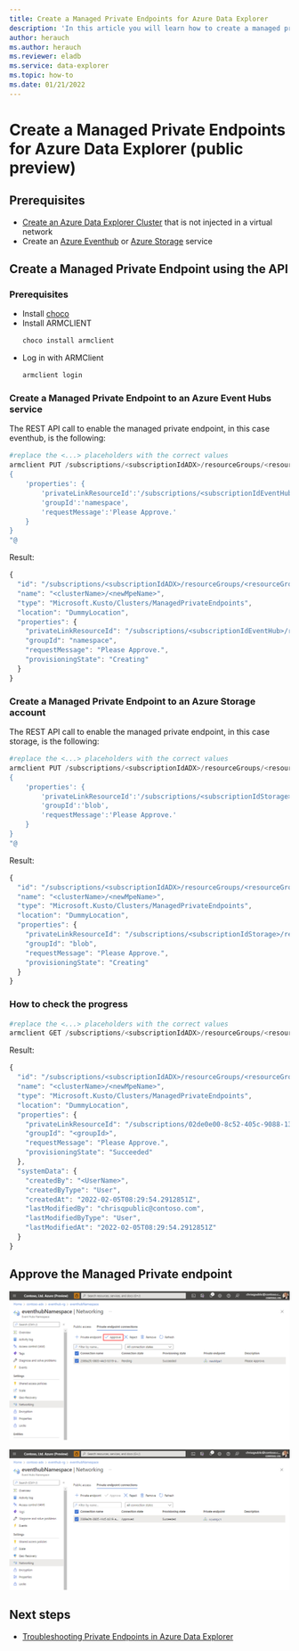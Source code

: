 ```yaml
---
title: Create a Managed Private Endpoints for Azure Data Explorer
description: 'In this article you will learn how to create a managed private endpoint for Azure Data Explorer.'
author: herauch
ms.author: herauch
ms.reviewer: eladb
ms.service: data-explorer
ms.topic: how-to
ms.date: 01/21/2022
---
```


# Create a Managed Private Endpoints for Azure Data Explorer (public preview)


## Prerequisites

* [Create an Azure Data Explorer Cluster](create-cluster-database-portal.md) that is not injected in a virtual network
* Create an [Azure Eventhub](/azure/event-hubs/event-hubs-about) or [Azure Storage](/azure/storage/blobs/storage-blobs-overview) service


## Create a Managed Private Endpoint using the API

### Prerequisites

* Install [choco](https://chocolatey.org/install)
* Install ARMCLIENT
   ```powerShell
   choco install armclient
   ```
*  Log in with ARMClient
   ```powerShell
   armclient login
   ```

### Create a Managed Private Endpoint to an Azure Event Hubs service

The REST API call to enable the managed private endpoint, in this case eventhub, is the following:
```powershell
#replace the <...> placeholders with the correct values
armclient PUT /subscriptions/<subscriptionIdADX>/resourceGroups/<resourceGroupNameADX>/providers/Microsoft.Kusto/clusters/<clusterName>/managedPrivateEndpoints/<newMpeName>?api-version=2022-02-01 @"
{
    'properties': {
        'privateLinkResourceId':'/subscriptions/<subscriptionIdEventHub>/resourceGroups/<resourceGroupNameEventHub>/providers/Microsoft.EventHub/namespaces/<EventHubNamespace>',
        'groupId':'namespace',
        'requestMessage':'Please Approve.'
    }
}
"@
```

Result:
```javascript
{
  "id": "/subscriptions/<subscriptionIdADX>/resourceGroups/<resourceGroupNameADX>/providers/Microsoft.Kusto/Clusters/<clusterName>/ManagedPrivateEndpoints/<newMpeName>",
  "name": "<clusterName>/<newMpeName>",
  "type": "Microsoft.Kusto/Clusters/ManagedPrivateEndpoints",
  "location": "DummyLocation",
  "properties": {
    "privateLinkResourceId": "/subscriptions/<subscriptionIdEventHub>/resourceGroups/<resourceGroupNameEventHub>/providers/Microsoft.EventHub/namespaces/<EventHubNamespace>",
    "groupId": "namespace",
    "requestMessage": "Please Approve.",
    "provisioningState": "Creating"
  }
}
```


### Create a Managed Private Endpoint to an Azure Storage account

The REST API call to enable the managed private endpoint, in this case storage, is the following:
```powershell
#replace the <...> placeholders with the correct values
armclient PUT /subscriptions/<subscriptionIdADX>/resourceGroups/<resourceGroupNameADX>/providers/Microsoft.Kusto/clusters/<clusterName>/managedPrivateEndpoints/<newMpeName>?api-version=2022-02-01 @"
{
    'properties': {
        'privateLinkResourceId':'/subscriptions/<subscriptionIdStorage>/resourceGroups/<resourceGroupNameStorage>/providers/Microsoft.Storage/storageAccounts/<storageAccountName>',
        'groupId':'blob',
        'requestMessage':'Please Approve.'
    }
}
"@
```

Result:
```javascript
{
  "id": "/subscriptions/<subscriptionIdADX>/resourceGroups/<resourceGroupNameADX>/providers/Microsoft.Kusto/Clusters/<clusterName>/ManagedPrivateEndpoints/<newMpeName>",
  "name": "<clusterName>/<newMpeName>",
  "type": "Microsoft.Kusto/Clusters/ManagedPrivateEndpoints",
  "location": "DummyLocation",
  "properties": {
    "privateLinkResourceId": "/subscriptions/<subscriptionIdStorage>/resourceGroups/<resourceGroupNameStorage>/providers/Microsoft.Storage/storageAccounts/<storageAccountName>",
    "groupId": "blob",
    "requestMessage": "Please Approve.",
    "provisioningState": "Creating"
  }
}
```

### How to check the progress

```powershell
#replace the <...> placeholders with the correct values
armclient GET /subscriptions/<subscriptionIdADX>/resourceGroups/<resourceGroupNameADX>/providers/Microsoft.Kusto/clusters/<clusterName>/managedPrivateEndpoints/<newMpeName>?api-version=2022-02-01
```

Result:
```javascript
{
  "id": "/subscriptions/<subscriptionIdADX>/resourceGroups/<resourceGroupNameADX>/providers/Microsoft.Kusto/Clusters/<clusterName>/ManagedPrivateEndpoints/<newMpeName>",
  "name": "<clusterName>/<newMpeName>",
  "type": "Microsoft.Kusto/Clusters/ManagedPrivateEndpoints",
  "location": "DummyLocation",
  "properties": {
    "privateLinkResourceId": "/subscriptions/02de0e00-8c52-405c-9088-1342de78293d/resourceGroups/henning-iot/providers/Microsoft.<service>/<...>/<name>",
    "groupId": "<groupId>",
    "requestMessage": "Please Approve.",
    "provisioningState": "Succeeded"
  },
  "systemData": {
    "createdBy": "<UserName>",
    "createdByType": "User",
    "createdAt": "2022-02-05T08:29:54.2912851Z",
    "lastModifiedBy": "chrisqpublic@contoso.com",
    "lastModifiedByType": "User",
    "lastModifiedAt": "2022-02-05T08:29:54.2912851Z"
  }
}
```

## Approve the Managed Private endpoint

![Approve the Managed Private Endpoint to on the service (i.E. EventHubs).](media/security-network-private-endpoint/pe-create-mpe-approval.png)

![Approved Managed Private Endpoint.](media/security-network-private-endpoint/pe-create-mpe-approved.png)

## Next steps

* [Troubleshooting Private Endpoints in Azure Data Explorer](security-network-private-endpoint-troubleshoot.md)
